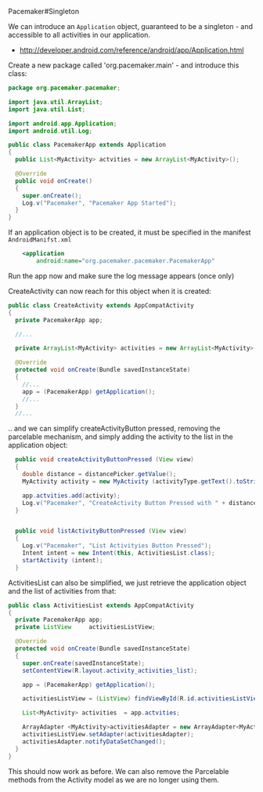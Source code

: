 Pacemaker#Singleton

We can introduce an `Application` object, guaranteed to be a singleton - and accessible to all activities in our application.

- <http://developer.android.com/reference/android/app/Application.html>

Create a new package called 'org.pacemaker.main' - and introduce this class:

~~~java
package org.pacemaker.pacemaker;

import java.util.ArrayList;
import java.util.List;

import android.app.Application;
import android.util.Log;

public class PacemakerApp extends Application
{
  public List<MyActivity> actvities = new ArrayList<MyActivity>();

  @Override
  public void onCreate()
  {
    super.onCreate();
    Log.v("Pacemaker", "Pacemaker App Started");
  }
}
~~~

If an application object is to be created, it must be specified in the manifest `AndroidManifst.xml`

~~~xml
    <application
        android:name="org.pacemaker.pacemaker.PacemakerApp"
~~~

Run the app now and make sure the log message appears (once only)

CreateActivity can now reach for this object when it is created:

~~~java
public class CreateActivity extends AppCompatActivity
{
  private PacemakerApp app;

  //...

  private ArrayList<MyActivity> activities = new ArrayList<MyActivity>();

  @Override
  protected void onCreate(Bundle savedInstanceState)
  {
    //...
    app = (PacemakerApp) getApplication();
    //...
  }
  //...
~~~

.. and we can simplify createActivityButton pressed, removing the parcelable mechanism, and simply adding the activity to the list in the application object:

~~~java
  public void createActivityButtonPressed (View view)
  {
    double distance = distancePicker.getValue();
    MyActivity activity = new MyActivity (activityType.getText().toString(), activityLocation.getText().toString(), distance);

    app.actvities.add(activity);
    Log.v("Pacemaker", "CreateActivity Button Pressed with " + distance);
  }


  public void listActivityButtonPressed (View view)
  {
    Log.v("Pacemaker", "List Activityies Button Pressed");
    Intent intent = new Intent(this, ActivitiesList.class);
    startActivity (intent);
  }
~~~ 

ActivitiesList can also be simplified, we just retrieve the application object and the list of activities from that:

~~~java
public class ActivitiesList extends AppCompatActivity
{
  private PacemakerApp app;
  private ListView     activitiesListView;

  @Override
  protected void onCreate(Bundle savedInstanceState)
  {
    super.onCreate(savedInstanceState);
    setContentView(R.layout.activity_activities_list);

    app = (PacemakerApp) getApplication();

    activitiesListView = (ListView) findViewById(R.id.activitiesListView);

    List<MyActivity> activities  = app.actvities;

    ArrayAdapter <MyActivity>activitiesAdapter = new ArrayAdapter<MyActivity>(this, android.R.layout.simple_list_item_1, activities);
    activitiesListView.setAdapter(activitiesAdapter);
    activitiesAdapter.notifyDataSetChanged();
  }
}
~~~

This should now work as before. We can also remove the Parcelable methods from the Activity model as we are no longer using them.

